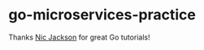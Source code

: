 # go-microservices-practice

Thanks [Nic Jackson](https://www.youtube.com/@NicJackson) for great Go tutorials!
